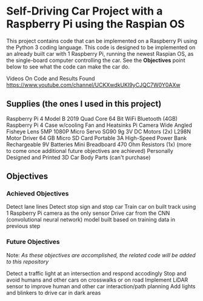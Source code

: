 # Self-Driving Car Project with a Raspberry Pi using the Raspian OS
This project contains code that can be implemented on a Raspberry Pi using the Python 3 coding language. This code is designed to be implemented on an already built car with 1 Raspberry Pi, running the newest Raspian OS, as the single-board computer controlling the car. See the **Objectives** point below to see what the code can make the car do.

Videos On Code and Results Found https://www.youtube.com/channel/UCKXwdkUKI9yCJQC7W0Y0AXw

## Supplies (the ones I used in this project)
Raspberry Pi 4 Model B 2019 Quad Core 64 Bit WiFi Bluetooth (4GB)
Raspberry Pi 4 Case w/cooling Fan and Heatsinks
Pi Camera Wide Angled Fisheye Lens 5MP 1080P
Micro Servo SG90 9g
3V DC Motors (2x)
L298N Motor Driver
64 GB Micro SD Card
Portable 3A High-Speed Power Bank
Rechargeable 9V Batteries
Mini Breadboard
470 Ohm Resistors (1x) (more to come once additional future objectives are achieved)
Personally Designed and Printed 3D Car Body Parts (can't purchase)

## Objectives
### Achieved Objectives
Detect lane lines
Detect stop sign and stop car
Train car on built track using 1 Raspberry Pi camera as the only sensor
Drive car from the CNN (convolutional neural network) model built based on training data in previous step

### Future Objectives
Note: _As these objectives are accomplished, the related code will be added to this repository_

Detect a traffic light at an intersection and respond accodingly
Stop and avoid humans and other cars on crosswalks or on road
Implement LiDAR sensor to improve human and other car interaction/path planning
Add lights and blinkers to drive car in dark areas
